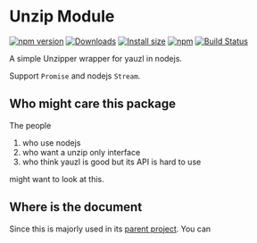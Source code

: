 # Unzip Module

[![npm version](https://img.shields.io/npm/v/@powerm1nt/xmcl-unzip.svg)](https://www.npmjs.com/package/@powerm1nt/xmcl-unzip)
[![Downloads](https://img.shields.io/npm/dm/@powerm1nt/xmcl-unzip.svg)](https://npmjs.com/@powerm1nt/xmcl-unzip)
[![Install size](https://packagephobia.now.sh/badge?p=@powerm1nt/xmcl-unzip)](https://packagephobia.now.sh/result?p=@powerm1nt/xmcl-unzip)
[![npm](https://img.shields.io/npm/l/@xmcl/minecraft-launcher-core.svg)](https://github.com/voxelum/minecraft-launcher-core-node/blob/master/LICENSE)
[![Build Status](https://github.com/voxelum/minecraft-launcher-core-node/workflows/Build/badge.svg)](https://github.com/Voxelum/minecraft-launcher-core-node/actions?query=workflow%3ABuild)

A simple Unzipper wrapper for yauzl in nodejs.

Support `Promise` and nodejs `Stream`.

## Who might care this package

The people

1. who use nodejs 
2. who want a unzip only interface
3. who think yauzl is good but its API is hard to use

might want to look at this.

## Where is the document

Since this is majorly used in its [parent project](https://github.com/voxelum/minecraft-launcher-core-node). You can 
